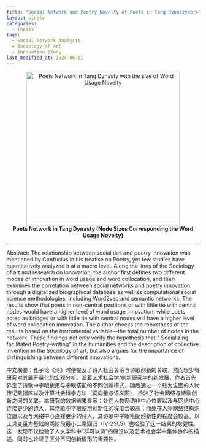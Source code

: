 ```yaml
---
title: "Social Network and Poetry Novelty of Poets in Tang Dynasty<br>“群可以诗？”中国唐朝诗人的社会网络与艺术创新"
layout: single
categories:
  - Thesis
tags:
  - Social Network Analysis
  - Sociology of Art
  - Innovation Study
last_modified_at: 2024-06-01
---
```


<div class="research-content" markdown="1">

<p align="center">
  <img src="https://yangyuwang.netlify.app/assets/network_noveltywordsize_degreecolor_nl_keyplayers.png" alt="Poets Network in Tang Dynasty with the size of Word Usage Novelty" width="400">
  <br>
  <strong>Poets Network in Tang Dynasty (Node Sizes Corresponding the Word Usage Novelty)</strong>
</p>


---

Abstract: The relationship between social ties and poetry innovation was mentioned by Confucius in his treatise on Poetry, yet few studies have quantitatively analyzed it at a macro level. Along the lines of the Sociology of art and research on innovation, the author first defines two different modes of innovation in word usage and word collocation, and then examines the correlation between social networks and poetry innovation through a digitalized biographical database as well as computational social science methodologies, including Word2vec and semantic networks. The results show that poets in non-central positions or with little tie with central nodes would have a higher level of word usage innovation, while poets acted as bridges or with little tie with central nodes will have a higher level of word collocation innovation. The author checks the robustness of the results based on the instrumental variable—the total number of nodes in the network. These findings not only verify the hypothesis that " Socializing facilitated Poetry-writing" in the humanities and the description of collective invention in the Sociology of art, but also argues for the importance of distinguishing between different innovations.

中文摘要：孔子论《诗》时便提及了诗人社会关系与诗歌创新的关联，然而很少有研究对其展开量化的宏观分析。沿着艺术社会学/创新研究中的新发展，作者首先界定了诗歌中字眼使用与字眼搭配的不同创新模式，随后通过一个较为全面的人物传记数据库以及计算社会科学方法（词向量与语义网），检验了社会网络与诗歌创新之间的关联。本研究的数据结果显示：处在人物网络非中心位置以及与网络中心连接更少的诗人，其诗歌中字眼使用创新性的程度会较高；而处在人物网络结构洞位置以及与网络中心连接更少的诗人，其诗歌中字眼搭配创新性的程度会较高。以工具变量为基础的两阶段最小二乘回归（IV-2SLS）也检验了这一结果的稳健性。这一发现不仅检验了人文学科中“群可以诗”的假设以及艺术社会学中集体协作的描述，同时也论证了区分不同创新情形的重要性。

</div>
